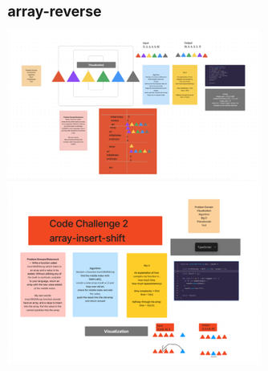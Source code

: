 # array-reverse

![reversal white board, code challenge 1](./img/array-reverse.png)
![array insert shift, code challenge 2](./img/array-insert-shift.png)
